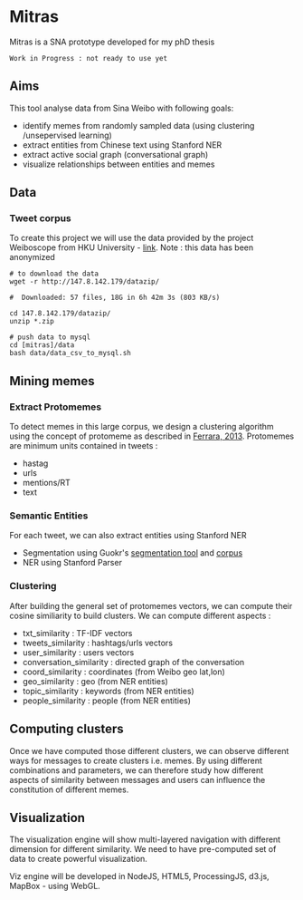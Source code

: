 # Mitras

Mitras is a SNA prototype developed for my phD thesis
	
	Work in Progress : not ready to use yet

## Aims
This tool analyse data from Sina Weibo with following goals:

* identify memes from randomly sampled data (using clustering /unsepervised learning) 
* extract entities from Chinese text using Stanford NER
* extract active social graph (conversational graph)
* visualize relationships between entities and memes


## Data

### Tweet corpus 
To create this project we will use the data provided by the project Weiboscope from HKU University - [link](http://147.8.142.179/datazip/). Note : this data has been anonymized

	# to download the data
	wget -r http://147.8.142.179/datazip/ 

	#  Downloaded: 57 files, 18G in 6h 42m 3s (803 KB/s)

	cd 147.8.142.179/datazip/
	unzip *.zip

	# push data to mysql
	cd [mitras]/data
	bash data/data_csv_to_mysql.sh


## Mining memes

### Extract Protomemes 
To detect memes in this large corpus, we design a clustering algorithm using the concept of protomeme as described in [Ferrara, 2013](http://www.emilio.ferrara.name/2013/08/01/clustering-memes-in-social-media/). Protomemes are minimum units contained in tweets :

* hastag
* urls
* mentions/RT
* text

### Semantic Entities
For each tweet, we can also extract entities using Stanford NER

* Segmentation using Guokr's [segmentation tool](https://github.com/guokr/gkseg) and [corpus](https://github.com/guokr/corpus)
* NER using Stanford Parser

### Clustering 
After building the general set of protomemes vectors, we can compute their cosine similiarity to build clusters. We can compute different aspects :

* txt_similarity : TF-IDF vectors 
* tweets_similarity : hashtags/urls vectors 
* user_similarity : users vectors 
* conversation_similarity : directed graph of the conversation
* coord_similarity : coordinates (from Weibo geo lat,lon)
* geo_similarity : geo (from NER entities)
* topic_similarity : keywords (from NER entities)
* people_similarity : people (from NER entities)

## Computing clusters
Once we have computed those different clusters, we can observe different ways for messages to create clusters i.e. memes. By using different combinations and parameters, we can therefore study how different aspects of similarity between messages and users can influence the constitution of different memes.

## Visualization
The visualization engine will show multi-layered navigation with different dimension for different similarity. We need to have pre-computed set of data to create powerful visualization.

Viz engine will be developed in NodeJS, HTML5, ProcessingJS, d3.js, MapBox - using WebGL.
